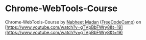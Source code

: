 # Chrome-WebTools-Course

Chrome-WebTools-Course by [Nabheet Madan](https://www.youtube.com/channel/UCW8OSu54ONLbsdV30tB3sKQ) ([FreeCodeCamp](www.freecodecamp.org)) on [https://www.youtube.com/watch?v=gTVpBbFWry8&t=19](https://www.youtube.com/watch?v=gTVpBbFWry8&t=19)
